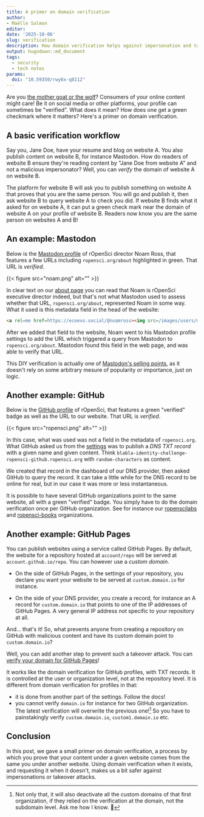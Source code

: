 ```yaml
---
title: A primer on domain verification
author: 
- Maëlle Salmon
editor:
date: '2025-10-06'
slug: verification
description: How domain verification helps against impersonation and takeover attacks, and how to use it.
output: hugodown::md_document
tags:
  - security
  - tech notes
params:
  doi: "10.59350/rwy6x-q8112"
---
```


Are you [the mother goat or the wolf](https://en.wikipedia.org/wiki/The_Wolf_and_the_Seven_Young_Goats)?
Consumers of your online content might care!
Be it on social media or other platforms, your profile can sometimes be "verified".
What does it mean? How does one get a green checkmark where it matters?
Here's a primer on domain verification.

## A basic verification workflow

Say you, Jane Doe, have your resume and blog on website A.
You also publish content on website B, for instance Mastodon.
How do readers of website B ensure they're reading content by "Jane Doe from website A" and not a malicious impersonator?
Well, you can _verify_ the domain of website A on website B.

The platform for website B will ask you to publish something on website A that proves that you are the same person.
You will go and publish it, then ask website B to query website A to check you did.
If website B finds what it asked for on website A, it can put a green check mark near the domain of website A on your profile of website B.
Readers now know you are the same person on websites A and B!

## An example: Mastodon

Below is the [Mastodon profile](https://ecoevo.social/@noamross) of rOpenSci director Noam Ross, that features a few URLs including `ropensci.org/about` highlighted in green. 
That URL is _verified_.

{{< figure src="noam.png" alt="" >}}

In clear text on our [about page](/about/) you can read that Noam is rOpenSci executive director indeed, but that's not what Mastodon used to assess whether that URL, `ropensci.org/about`, represented Noam in some way.
What it used is this metadata field in the head of the website:

```html
<a rel=me href=https://ecoevo.social/@noamross><img src=/images/users/mastodon.svg alt style=max-width:16px;max-height:16px></a>
```

After we added that field to the website, Noam went to his Mastodon profile settings to add the URL which triggered a query from Mastodon to `ropensci.org/about`.
Mastodon found this field in the web page, and was able to verify that URL.

This DIY verification is actually one of [Mastodon's selling points](https://joinmastodon.org/verification), as it doesn't rely on some arbitrary mesure of popularity or importance, just on logic.

## Another example: GitHub

Below is the [GitHub profile](https://github.com/ropensci) of rOpenSci, that features a green "verified" badge as well as the URL to our website. 
That URL is _verified_.

{{< figure src="ropensci.png" alt="" >}}

In this case, what was used was not a field in the metadata of `ropensci.org`.
What GitHub asked us from the [settings](https://docs.github.com/en/organizations/managing-organization-settings/verifying-or-approving-a-domain-for-your-organization) was to publish a _DNS TXT record_ with a given name and given content. Think `blabla-identity-challenge-ropensci-github.ropensci.org` with `random-characters` as content.

We created that record in the dashboard of our DNS provider, then asked GitHub to query the record.
It can take a little while for the DNS record to be online for real, but in our case it was more or less instantaneous.

It is possible to have several GitHub organizations point to the same website, all with a green "verified" badge.
You simply have to do the domain verification once per GitHub organization.
See for instance our [ropenscilabs](https://github.com/ropenscilabs) and [ropensci-books](https://github.com/ropensci-books) organizations.

## Another example: GitHub Pages

You can publish websites using a service called GitHub Pages.
By default, the website for a repository hosted at `account/repo` will be served at `account.github.io/repo`.
You can however use a _custom domain_.

- On the side of GitHub Pages, in the settings of your repository, you declare you want your website to be served at `custom.domain.io` for instance.

- On the side of your DNS provider, you create a record, for instance an A record for `custom.domain.io` that points to one of the IP addresses of GitHub Pages. A very general IP address not specific to your repository at all.

And... that's it! So, what prevents anyone from creating a repository on GitHub with malicious content and have its custom domain point to `custom.domain.io`?

Well, you can add another step to prevent such a takeover attack.
You can [verify your domain for GitHub Pages](https://docs.github.com/en/pages/configuring-a-custom-domain-for-your-github-pages-site/verifying-your-custom-domain-for-github-pages)!

It works like the domain verification for GitHub profiles, with TXT records. 
It is controlled at the user or organization level, not at the repository level.
It is different from domain verification for profiles in that:

- it is done from another part of the settings. Follow the docs!
- you cannot verify `domain.io` for instance for two GitHub organization. The latest verification will overwrite the previous one![^ouch] So you have to painstakingly verify `custom.domain.io`, `custom1.domain.io` etc.

[^ouch]: Not only that, it will also deactivate all the custom domains of that first organization, if they relied on the verification at the domain, not the subdomain level. Ask me how I know. :melting_face:

## Conclusion

In this post, we gave a small primer on domain verification, a process by which you prove that your content under a given website comes from the same you under another website.
Using domain verification when it exists, and requesting it when it doesn't, makes us a bit safer against impersonations or takeover attacks.